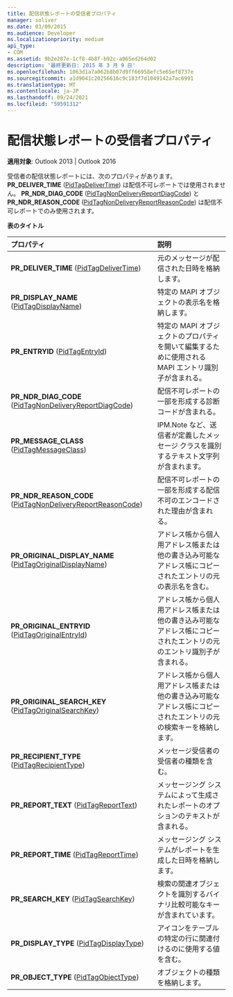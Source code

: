```yaml
---
title: 配信状態レポートの受信者プロパティ
manager: soliver
ms.date: 03/09/2015
ms.audience: Developer
ms.localizationpriority: medium
api_type:
- COM
ms.assetid: 9b2e287e-1cf8-4b8f-b92c-a065ed264d02
description: '最終更新日: 2015 年 3 月 9 日'
ms.openlocfilehash: 1063d1a7a062b8b07d9ff66958efc5e65ef8737e
ms.sourcegitcommit: a1d9041c20256616c9c183f7d1049142a7ac6991
ms.translationtype: MT
ms.contentlocale: ja-JP
ms.lasthandoff: 09/24/2021
ms.locfileid: "59591312"
---
```

# <a name="recipient-properties-for-delivery-status-reports"></a>配信状態レポートの受信者プロパティ

  
  
**適用対象**: Outlook 2013 | Outlook 2016 
  
受信者の配信状態レポートには、次のプロパティがあります。 **PR_DELIVER_TIME** ([PidTagDeliverTime](pidtagdelivertime-canonical-property.md)) は配信不可レポートでは使用されません。 **PR_NDR_DIAG_CODE** ([PidTagNonDeliveryReportDiagCode](pidtagnondeliveryreportdiagcode-canonical-property.md)) と **PR_NDR_REASON_CODE** ([PidTagNonDeliveryReportReasonCode](pidtagnondeliveryreportreasoncode-canonical-property.md)) は配信不可レポートでのみ使用されます。
  
**表のタイトル**

|**プロパティ**|**説明**|
|:-----|:-----|
|**PR_DELIVER_TIME** ([PidTagDeliverTime](pidtagdelivertime-canonical-property.md))  <br/> |元のメッセージが配信された日時を格納します。  <br/> |
|**PR_DISPLAY_NAME** ([PidTagDisplayName](pidtagdisplayname-canonical-property.md))  <br/> |特定の MAPI オブジェクトの表示名を格納します。  <br/> |
|**PR_ENTRYID** ([PidTagEntryId](pidtagentryid-canonical-property.md))  <br/> |特定の MAPI オブジェクトのプロパティを開いて編集するために使用される MAPI エントリ識別子が含まれる。  <br/> |
|**PR_NDR_DIAG_CODE** ([PidTagNonDeliveryReportDiagCode](pidtagnondeliveryreportdiagcode-canonical-property.md))  <br/> |配信不可レポートの一部を形成する診断コードが含まれる。  <br/> |
|**PR_MESSAGE_CLASS** ([PidTagMessageClass](pidtagmessageclass-canonical-property.md))  <br/> |IPM.Note など、送信者が定義したメッセージ クラスを識別するテキスト文字列が含まれます。  <br/> |
|**PR_NDR_REASON_CODE** ([PidTagNonDeliveryReportReasonCode](pidtagnondeliveryreportreasoncode-canonical-property.md))  <br/> |配信不可レポートの一部を形成する配信不可のエンコードされた理由が含まれる。  <br/> |
|**PR_ORIGINAL_DISPLAY_NAME** ([PidTagOriginalDisplayName](pidtagoriginaldisplayname-canonical-property.md))  <br/> |アドレス帳から個人用アドレス帳または他の書き込み可能なアドレス帳にコピーされたエントリの元の表示名を含む。  <br/> |
|**PR_ORIGINAL_ENTRYID** ([PidTagOriginalEntryId](pidtagoriginalentryid-canonical-property.md))  <br/> |アドレス帳から個人用アドレス帳または他の書き込み可能なアドレス帳にコピーされたエントリの元のエントリ識別子が含まれる。  <br/> |
|**PR_ORIGINAL_SEARCH_KEY** ([PidTagOriginalSearchKey](pidtagoriginalsearchkey-canonical-property.md))  <br/> |アドレス帳から個人用アドレス帳または他の書き込み可能なアドレス帳にコピーされたエントリの元の検索キーを格納します。  <br/> |
|**PR_RECIPIENT_TYPE** ([PidTagRecipientType](pidtagrecipienttype-canonical-property.md))  <br/> |メッセージ受信者の受信者の種類を含む。  <br/> |
|**PR_REPORT_TEXT** ([PidTagReportText](pidtagreporttext-canonical-property.md))  <br/> |メッセージング システムによって生成されたレポートのオプションのテキストが含まれる。  <br/> |
|**PR_REPORT_TIME** ([PidTagReportTime](pidtagreporttime-canonical-property.md))  <br/> |メッセージング システムがレポートを生成した日時を格納します。  <br/> |
|**PR_SEARCH_KEY** ([PidTagSearchKey](pidtagsearchkey-canonical-property.md))  <br/> |検索の関連オブジェクトを識別するバイナリ比較可能なキーが含まれています。  <br/> |
|**PR_DISPLAY_TYPE** ([PidTagDisplayType](pidtagdisplaytype-canonical-property.md))  <br/> |アイコンをテーブルの特定の行に関連付けるのに使用する値を含む。  <br/> |
|**PR_OBJECT_TYPE** ([PidTagObjectType](pidtagobjecttype-canonical-property.md))  <br/> |オブジェクトの種類を格納します。  <br/> |
   

